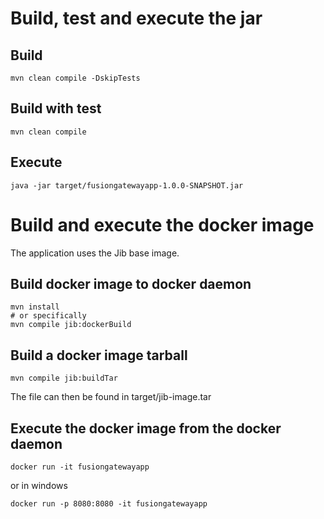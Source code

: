 <!--
 Licensed under the Apache License, Version 2.0 (the "License");
 you may not use this file except in compliance with the License.
 You may obtain a copy of the License at

   http://www.apache.org/licenses/LICENSE-2.0

 Unless required by applicable law or agreed to in writing,
 software distributed under the License is distributed on an
 "AS IS" BASIS, WITHOUT WARRANTIES OR CONDITIONS OF ANY
 KIND, either express or implied.  See the License for the
 specific language governing permissions and limitations
 under the License.
-->

# Build, test and execute the jar
## Build 
```
mvn clean compile -DskipTests
```

## Build with test
```
mvn clean compile
```

## Execute
```
java -jar target/fusiongatewayapp-1.0.0-SNAPSHOT.jar
```

# Build and execute the docker image

The application uses the Jib base image.

## Build docker image to docker daemon
```
mvn install
# or specifically
mvn compile jib:dockerBuild
```

## Build a docker image tarball
```
mvn compile jib:buildTar
```
The file can then be found in target/jib-image.tar

## Execute the docker image from the docker daemon
```
docker run -it fusiongatewayapp
```

or in windows

```
docker run -p 8080:8080 -it fusiongatewayapp
```

